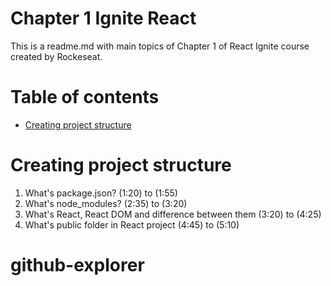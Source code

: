 # Chapter 1 Ignite React

This is a readme.md with main topics of Chapter 1 of React Ignite course created by Rockeseat.

# Table of contents

- [Creating project structure](#create-project-structure)

# Creating project structure

1.  What's package.json? (1:20) to (1:55)
2.  What's node_modules? (2:35) to (3:20)
3.  What's React, React DOM and difference between them (3:20) to (4:25)
4.  What's public folder in React project (4:45) to (5:10)

# github-explorer
